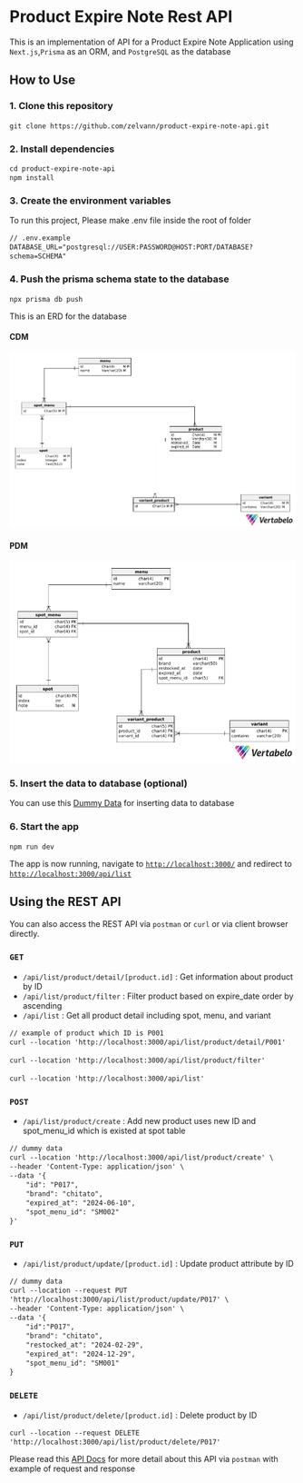 # Product Expire Note Rest API

This is an implementation of API for a Product Expire Note Application using `Next.js`,`Prisma` as an ORM, and `PostgreSQL` as the database

## How to Use

### 1. Clone this repository

```
git clone https://github.com/zelvann/product-expire-note-api.git
```

### 2. Install dependencies
```
cd product-expire-note-api
npm install
```

### 3. Create the environment variables
To run this project, Please make .env file inside the root of folder
```env
// .env.example
DATABASE_URL="postgresql://USER:PASSWORD@HOST:PORT/DATABASE?schema=SCHEMA"
```

### 4. Push the prisma schema state to the database
```
npx prisma db push
```

This is an ERD for the database
#### CDM
![CDM](public/product_expire_cdm.png)

#### PDM
![PDM](public/product_expire_pdm.png)

### 5. Insert the data to database (optional)
You can use this [Dummy Data](https://itsacid-my.sharepoint.com/:x:/g/personal/5025221125_student_its_ac_id/EWl1P9VgizRFuTQZGdKunIEBoCWY3_7OZWw-64BvG4XQlg?rtime=bPwpOBs53Eg) for inserting data to database

### 6. Start the app
```
npm run dev
```
The app is now running, navigate to [`http://localhost:3000/`](http://localhost:3000/) and redirect to [`http://localhost:3000/api/list`](http://localhost:3000/api/list)

## Using the REST API

You can also access the REST API via `postman` or `curl` or via client browser directly.

### `GET`

- `/api/list/product/detail/[product.id]` : Get information about product by ID
- `/api/list/product/filter` : Filter product based on expire_date order by ascending
- `/api/list` : Get all product detail including spot, menu, and variant

```
// example of product which ID is P001
curl --location 'http://localhost:3000/api/list/product/detail/P001'

curl --location 'http://localhost:3000/api/list/product/filter'

curl --location 'http://localhost:3000/api/list'
```

### `POST`

- `/api/list/product/create` : Add new product uses new ID and spot_menu_id which is existed at spot table

```
// dummy data
curl --location 'http://localhost:3000/api/list/product/create' \
--header 'Content-Type: application/json' \
--data '{
    "id": "P017",
    "brand": "chitato",
    "expired_at": "2024-06-10",
    "spot_menu_id": "SM002"
}'
```

### `PUT`

- `/api/list/product/update/[product.id]` : Update product attribute by ID

```
// dummy data
curl --location --request PUT 'http://localhost:3000/api/list/product/update/P017' \
--header 'Content-Type: application/json' \
--data '{
    "id":"P017",
    "brand": "chitato",
    "restocked_at": "2024-02-29",
    "expired_at": "2024-12-29",
    "spot_menu_id": "SM001"
}
```

### `DELETE`

- `/api/list/product/delete/[product.id]` : Delete product by ID

```
curl --location --request DELETE 'http://localhost:3000/api/list/product/delete/P017'
```

Please read this [API Docs](https://its.id/m/apidoc) for more detail about this API via `postman` with example of request and response
